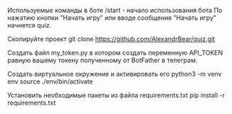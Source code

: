 Используемые команды в боте
/start - начало использования бота
По нажатию кнопки "Начать игру" или вводе сообщения "Начать игру" начнется quiz.

Скопируйте проект
git clone https://github.com/AlexandrBear/quiz.git

Создать файл my_token.py в котором создать переменную API_TOKEN равную вашему токену полученному от BotFather в телеграм.

Создать виртуальное окружение и активировать его
python3 -m venv env
source ./env/bin/activate

Установить необходимые пакеты из файла requirements.txt
pip install -r requirements.txt

